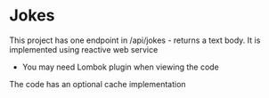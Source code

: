 # Jokes

This project has one endpoint in /api/jokes - returns a text body. It is implemented using reactive web service

* You may need Lombok plugin when viewing the code

The code has an optional cache implementation

